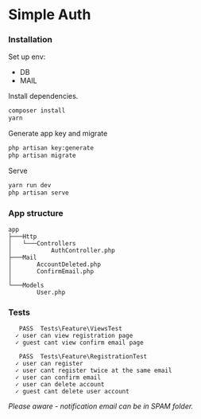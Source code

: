 # Simple Auth

### Installation

Set up env:
- DB
- MAIL

Install dependencies.
```bash
composer install
yarn
```
Generate app key and migrate
```bash
php artisan key:generate
php artisan migrate
```
Serve
```bash
yarn run dev
php artisan serve
```

### App structure
```
app
├───Http
│   └───Controllers
│           AuthController.php
├───Mail
│       AccountDeleted.php
│       ConfirmEmail.php
│   
└───Models
        User.php
```

### Tests
```
   PASS  Tests\Feature\ViewsTest
  ✓ user can view registration page
  ✓ guest cant view confirm email page

   PASS  Tests\Feature\RegistrationTest
  ✓ user can register
  ✓ user cant register twice at the same email
  ✓ user can confirm email
  ✓ user can delete account
  ✓ guest cant delete user account
```

*Please aware - notification email can be in SPAM folder.*
